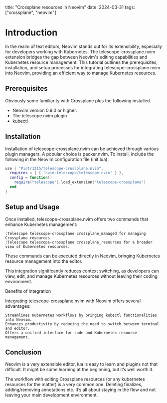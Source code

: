 title: "Crossplane resources in Neovim"
date: 2024-03-31
tags: ["crossplane", "neovim"]
# Introduction

In the realm of text editors, Neovim stands out for its extensibility, especially for developers working with Kubernetes. The telescope-crossplane.nvim extension bridges the gap between Neovim's editing capabilities and Kubernetes resource management. This tutorial outlines the prerequisites, installation, and setup processes for integrating telescope-crossplane.nvim into Neovim, providing an efficient way to manage Kubernetes resources.

## Prerequisites


<!-- truncate -->

Obviously some familiarity with Crossplane plus the following installed.

- Neovim version 0.9.0 or higher.
- The telescope.nvim plugin
- kubectl

## Installation

Installation of telescope-crossplane.nvim can be achieved through various plugin managers. A popular choice is packer.nvim. To install, include the following in the Neovim configuration file (init.lua):

```lua
use { "Piotr1215/telescope-crossplane.nvim",
  requires = { { 'nvim-telescope/telescope.nvim' } },
  config = function()
    require("telescope").load_extension("telescope-crossplane")
  end
}
```

## Setup and Usage

Once installed, telescope-crossplane.nvim offers two commands that enhance Kubernetes management:

    :Telescope telescope-crossplane crossplane_managed for managing Crossplane resources.
    :Telescope telescope-crossplane crossplane_resources for a broader view of Kubernetes resources.

These commands can be executed directly in Neovim, bringing Kubernetes resource management into the editor.

This integration significantly reduces context switching, as developers can view, edit, and manage Kubernetes resources without leaving their coding environment.

Benefits of Integration

Integrating telescope-crossplane.nvim with Neovim offers several advantages:

    Streamlines Kubernetes workflows by bringing kubectl functionalities into Neovim.
    Enhances productivity by reducing the need to switch between terminal and editor.
    Offers a unified interface for code and Kubernetes resource management.

## Conclusion

Neovim is a very extensible editor, lua is easy to learn and plugins not that difficult. It might be some learning at the beginning, but it’s well worth it.

The workflow with editing Crossplane resources (or any kubernetes resources for the matter) is a very common one. Deleting finalizes, adding/removing annotations etc. It’s all about staying in the flow and not leaving your main development environment.
